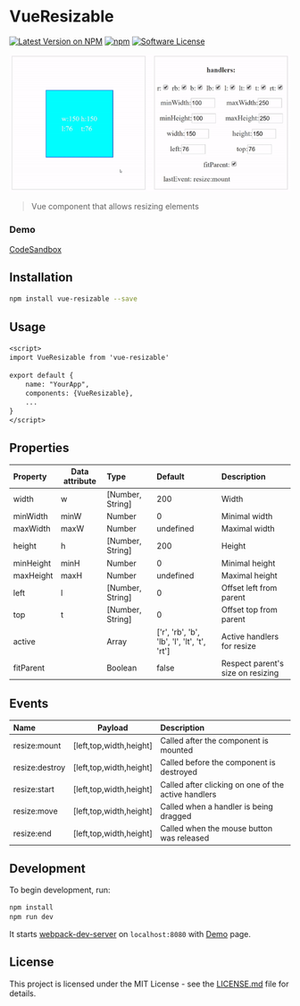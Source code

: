 # VueResizable

[![Latest Version on NPM](https://img.shields.io/npm/v/vue-resizable.svg?style=flat-square)](https://npmjs.com/package/vue-resizable)
[![npm](https://img.shields.io/npm/dt/vue-resizable.svg?style=flat-square)](https://www.npmjs.com/package/vue-resizable)
[![Software License](https://img.shields.io/badge/license-MIT-brightgreen.svg?style=flat-square)](LICENSE.md)

![](./docs/logo.gif) 

> Vue component that allows resizing elements

### Demo

[CodeSandbox](https://codesandbox.io/s/13qp7xk787)

## Installation

```sh
npm install vue-resizable --save
```

## Usage

```vue
<script>
import VueResizable from 'vue-resizable'

export default {
    name: "YourApp",
    components: {VueResizable},
    ...
}
</script>
```

## Properties


| Property            |  Data attribute    | Type    | Default | Description                                                                                                                                                                                                                                                                           |
|:--------------------|------|:--------|:--------|:--------------------------------------------------------------------------------------------------------------------------------------------------------------------------------------------------------------------------------------------------------------------------------------|
| width               |   w   | [Number, String] | 200   | Width           
| minWidth            |   minW   | Number  | 0    |  Minimal width     
| maxWidth            |   maxW    | Number | undefined   | Maximal width
| height               |  h   | [Number, String]  | 200    | Height                                                                                                                                                                                                                    |
| minHeight        | minH | Number  | 0       | Minimal height                                                                                                                                                                                                                |
| maxHeight    | maxH | Number  | undefined       | Maximal height                                                                                                                                                                                                                              |
| left          |   l    | [Number, String] | 0    | Offset left from parent                                                                                                                                                                                                                                                     |
| top       | t | [Number, String] | 0   | Offset top from parent          
| active     |    | Array | ['r', 'rb', 'b', 'lb', 'l', 'lt', 't', 'rt']   | Active handlers for resize    
| fitParent    |     | Boolean | false  | Respect parent's size on resizing

## Events

| Name            |  Payload   |  Description                                                                                                                                                                                                                                                                           |
|:--------------------|-------------|:--------------------------------------------------------------------------------------------------------------------------------------------------------------------------------------------------------------------------------------------------------------------------------------|
| resize:mount               |   [left,top,width,height]      | Called after the component is mounted 
| resize:destroy               |   [left,top,width,height]      | Called before the component is destroyed 
| resize:start               |   [left,top,width,height]      | Called after clicking on one of the active handlers 
| resize:move               |   [left,top,width,height]      | Called when a handler is being dragged
| resize:end               |   [left,top,width,height]      | Called when the mouse button was released

## Development



To begin development, run:

``` bash
npm install 
npm run dev
```
It starts [webpack-dev-server](https://github.com/webpack/webpack-dev-server) on `localhost:8080` with [Demo](./docs) page.

## License

This project is licensed under the MIT License - see the [LICENSE.md](LICENSE.md) file for details.


     